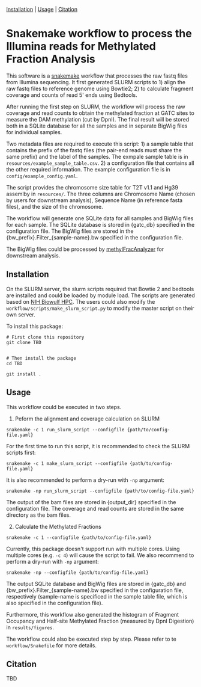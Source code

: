 [Installation](#installation) | [Usage](#usage) | [Citation](#citation)
# Snakemake workflow to process the Illumina reads for Methylated Fraction Analysis

This software is a [snakemake](https://snakemake.readthedocs.io/en/stable/index.html) workflow that processes the raw fastq files from Illumina sequencing. It first generated SLURM scripts to 1) align the raw fastq files to reference genome using Bowtie2; 2) to calculate fragment coverage and counts of read 5' ends using Bedtools. 

After running the first step on SLURM, the workflow will process the raw coverage and read counts to obtain the methylated fraction at GATC sites to measure the DAM methylation (cut by DpnI). The final result will be stored both in a SQLite database for all the samples and in separate BigWig files for individual samples.

Two metadata files are required to execute this script: 1) a sample table that contains the prefix of the fastq files (the pair-end reads must share the same prefix) and the label of the samples. The exmpale sample table is in `resources/example_sample_table.csv`. 2) a configuration file that contains all the other required information. The example configuration file is in `config/example_config.yaml`.

The script provides the chromosome size table for T2T v1.1 and Hg39 assemlby in `resources/`. The three columns are Chromosome Name (chosen by users for downstream analysis), Sequence Name (in reference fasta files), and the size of the chromosome.

The workflow will generate one SQLite data for all samples and BigWig files for each sample. The SQLite database is stored in {gatc_db} specified in the configuration file. The BigWig files are stored in the {bw_prefix}.Filter_{sample-name}.bw specified in the configuration file. 

The BigWig files could be processed by [methylFracAnalyzer](https://github.com/zhuweix/methylFracAnalyzer) for downstream analysis.

## Installation

On the SLURM server, the slurm scripts required that Bowtie 2 and bedtools are installed and could be loaded by module load. The scripts are generated based on [NIH Biowulf HPC](https://hpc.nih.gov/). The users could also modify the `workflow/scripts/make_slurm_script.py` to modify the master script on their own server.

To install this package:
```
# First clone this repository
git clone TBD


# Then install the package
cd TBD

git install .
```


## Usage

This workflow could be executed in two steps.

1. Peform the alignment and coverage calculation on SLURM
```
snakemake -c 1 run_slurm_script --configfile {path/to/config-file.yaml}
```
For the first time to run this script, it is recommended to check the SLURM scripts first:
```
snakemake -c 1 make_slurm_script --configfile {path/to/config-file.yaml}
```
It is also recommended to perform a dry-run with `-np` argument:
```
snakemake -np run_slurm_script --configfile {path/to/config-file.yaml}
```

The output of the bam files are stored in {output_dir} specified in the configuration file. The coverage and read counts are stored in the same directory as the bam files.

2. Calculate the Methylated Fractions
```
snakemake -c 1 --configfile {path/to/config-file.yaml}
```
Currently, this package doesn't support run with multiple cores. Using multiple cores (e.g. `-c 4`) will cause the script to fail.
We also recommend to perform a dry-run with `-np` argument:
```
snakemake -np --configfile {path/to/config-file.yaml}
```

The output SQLite database and BigWig files are stored in {gatc_db} and {bw_prefix}.Filter_{sample-name}.bw specified in the configuration file, respectively (sample-name is specificed in the sample table file, which is also specified in the configuration file).

Furthermore, this workflow also generated the histogram of Fragment Occupancy and Half-site Methylated Fraction (measured by DpnI Digestion) in `results/figures`.

The workflow could also be executed step by step. Please refer to te `workflow/Snakefile` for more details.

## Citation
TBD
